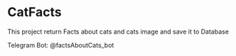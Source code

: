 # CatFacts

This project return Facts about cats and cats image and save it to Database

Telegram Bot: @factsAboutCats_bot
